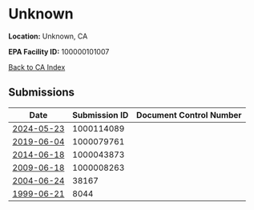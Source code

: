 # Unknown

**Location:** Unknown, CA

**EPA Facility ID:** 100000101007

[Back to CA Index](../../index.md)

## Submissions

| Date | Submission ID | Document Control Number |
|------|--------------|-------------------------|
| [2024-05-23](submissions/1000114089.md) | 1000114089 |  |
| [2019-06-04](submissions/1000079761.md) | 1000079761 |  |
| [2014-06-18](submissions/1000043873.md) | 1000043873 |  |
| [2009-06-18](submissions/1000008263.md) | 1000008263 |  |
| [2004-06-24](submissions/38167.md) | 38167 |  |
| [1999-06-21](submissions/8044.md) | 8044 |  |
